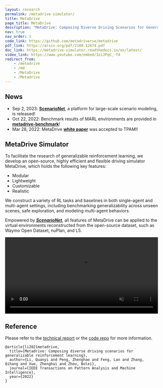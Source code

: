 ```yaml
---
layout: research
permalink: /metadrive-simulator/
title: MetaDrive
page_title: MetaDrive
description: "MetaDrive: Composing Diverse Driving Scenarios for Generalizable Reinforcement Learning"
nav: true
nav_order: 1
code_link: https://github.com/metadriverse/metadrive
pdf_link: https://arxiv.org/pdf/2109.12674.pdf
doc_link: https://metadrive-simulator.readthedocs.io/en/latest/
video_link: https://www.youtube.com/embed/3ziJPqC_-T4
redirect_from:
    - /metadrive
    - /md
    - /MetaDrive
    - /Metadrive
---
```




## News

* Sep 2, 2023: <a class="bar" href="../scenarionet/"><b>ScenarioNet</b></a>, a platform for large-scale scenario modeling, is released!
* Oct 22, 2022: Benchmark results of MARL environments are provided in <a class="bar" href="https://github.com/metadriverse/metadrive-benchmark"><b>metadrive-benchmark</b></a>!
* Mar 28, 2022: MetaDrive <a class="bar" href="https://arxiv.org/pdf/2109.12674.pdf"><b>white paper</b></a> was accepted to TPAMI!


<!--research-section-splitter-->


## MetaDrive Simulator

To facilitate the research of generalizable reinforcement learning, we develop an open-source, highly efficient and flexible driving simulator MetaDrive, which holds the following key features:

* Modular
* Lightweight
* Customizable
* Realistic

We construct a variety of RL tasks and baselines in both single-agent and multi-agent settings, including benchmarking
generalizability across unseen scenes, safe exploration, and modeling multi-agent behaviors.

Empowered by ***[ScenarioNet](../scenarionet)***, all features of MetaDrive can be applied to 
the virtual environments reconstructed from the open-source dataset, such as Waymo Open Dataset, nuPlan, and L5.

<video style="display:block; width:100%; height:auto;" autoplay="autoplay" muted loop="loop" controls playsinline><source src="https://raw.githubusercontent.com/decisionforce/archive/master/MetaDrive/metadrive_teaser.mp4" type="video/mp4"/></video>

<!--research-section-splitter-->


## Reference

Please refer to the [technical report](https://arxiv.org/pdf/2109.12674.pdf) or 
the [code repo](https://github.com/metadriverse/metadrive) for more information.

```plain
@article{li2021metadrive,
  title={Metadrive: Composing diverse driving scenarios for generalizable reinforcement learning},
  author={Li, Quanyi and Peng, Zhenghao and Feng, Lan and Zhang, Qihang and Xue, Zhenghai and Zhou, Bolei},
  journal={IEEE Transactions on Pattern Analysis and Machine Intelligence},
  year={2022}
}
```
